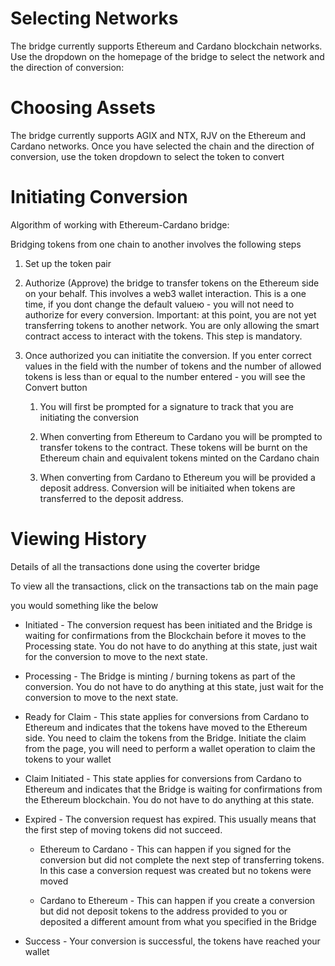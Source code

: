 # Selecting Networks

The bridge currently supports Ethereum and Cardano blockchain networks. Use the dropdown on the homepage of the bridge to select the network and the direction of conversion:

<ImageViewer src="/assets/images/products/Bridge/selecting-networks.webp" alt="SelectingNetworks"/>

# Choosing Assets

The bridge currently supports AGIX and NTX, RJV on the Ethereum and Cardano networks. Once you have selected the chain and the direction of conversion, use the token dropdown to select the token to convert

<ImageViewer src="/assets/images/products/Bridge/choosing-assets.webp" alt="ChoosingAssets"/>

# Initiating Conversion

Algorithm of working with Ethereum-Cardano bridge:

Bridging tokens from one chain to another involves the following steps

1.  Set up the token pair

2.  Authorize (Approve) the bridge to transfer tokens on the Ethereum side on your behalf. This involves a web3 wallet interaction. This is a one time, if you dont change the default valueю - you will not need to authorize for every conversion.
    Important: at this point, you are not yet transferring tokens to another network. You are only allowing the smart contract access to interact with the tokens. This step is mandatory.

3.  Once authorized you can initiatite the conversion.
    If you enter correct values in the field with the number of tokens and the number of allowed tokens is less than or equal to the number entered - you will see the Convert button

    1. You will first be prompted for a signature to track that you are initiating the conversion

    2. When converting from Ethereum to Cardano you will be prompted to transfer tokens to the contract. These tokens will be burnt on the Ethereum chain and equivalent tokens minted on the Cardano chain

    3. When converting from Cardano to Ethereum you will be provided a deposit address. Conversion will be initiaited when tokens are transferred to the deposit address.

# Viewing History

Details of all the transactions done using the coverter bridge

To view all the transactions, click on the transactions tab on the main page

you would something like the below

<ImageViewer src="/assets/images/products/Bridge/viewing-history.webp" alt="ChoosingAssets"/>

-   Initiated - The conversion request has been initiated and the Bridge is waiting for confirmations from the Blockchain before it moves to the Processing state. You do not have to do anything at this state, just wait for the conversion to move to the next state.

-   Processing - The Bridge is minting / burning tokens as part of the conversion. You do not have to do anything at this state, just wait for the conversion to move to the next state.

-   Ready for Claim - This state applies for conversions from Cardano to Ethereum and indicates that the tokens have moved to the Ethereum side. You need to claim the tokens from the Bridge. Initiate the claim from the page, you will need to perform a wallet operation to claim the tokens to your wallet

-   Claim Initiated - This state applies for conversions from Cardano to Ethereum and indicates that the Bridge is waiting for confirmations from the Ethereum blockchain. You do not have to do anything at this state.

-   Expired - The conversion request has expired. This usually means that the first step of moving tokens did not succeed.

    -   Ethereum to Cardano - This can happen if you signed for the conversion but did not complete the next step of transferring tokens. In this case a conversion request was created but no tokens were moved

    -   Cardano to Ethereum - This can happen if you create a conversion but did not deposit tokens to the address provided to you or deposited a different amount from what you specified in the Bridge

-   Success - Your conversion is successful, the tokens have reached your wallet
